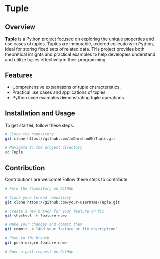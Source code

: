 # Tuple

## Overview
**Tuple** is a Python project focused on exploring the unique properties and use cases of tuples. Tuples are immutable, ordered collections in Python, ideal for storing fixed sets of related data. This project provides both theoretical insights and practical examples to help developers understand and utilize tuples effectively in their programming.

## Features
- Comprehensive explanations of tuple characteristics.
- Practical use cases and applications of tuples.
- Python code examples demonstrating tuple operations.

## Installation and Usage
To get started, follow these steps:

```bash
# Clone the repository
git clone https://github.com/imDarshanGK/Tuple.git

# Navigate to the project directory
cd Tuple
```
## Contribution
Contributions are welcome! Follow these steps to contribute:

```bash
# Fork the repository on GitHub

# Clone your forked repository
git clone https://github.com/your-username/Tuple.git

# Create a new branch for your feature or fix
git checkout -b feature-name

# Make your changes and commit them
git commit -m "Add your feature or fix description"

# Push to the branch
git push origin feature-name

# Open a pull request on GitHub
```


